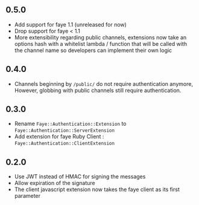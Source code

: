 ## 0.5.0
 - Add support for faye 1.1 (unreleased for now)
 - Drop support for faye < 1.1
 - More extensibility regarding public channels, extensions now take an options
   hash with a whitelist lambda / function that will be called with the channel
   name so developers can implement their own logic

## 0.4.0
  - Channels beginning by ``/public/`` do not require authentication anymore,
  However, globbing with public channels still require authentication.

## 0.3.0
  - Rename ``Faye::Authentication::Extension`` to ``Faye::Authentication::ServerExtension``
  - Add extension for faye Ruby Client : ``Faye::Authentication::ClientExtension``

## 0.2.0

  - Use JWT instead of HMAC for signing the messages
  - Allow expiration of the signature
  - The client javascript extension now takes the faye client as its first parameter
